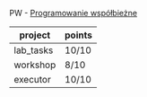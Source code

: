 PW - [Programowanie współbieżne](https://usosweb.mimuw.edu.pl/kontroler.php?_action=katalog2/przedmioty/pokazPrzedmiot&kod=1000-213bPW)

|project|points|
|---|---|
|lab_tasks|10/10|
|workshop|8/10|
|executor|10/10|